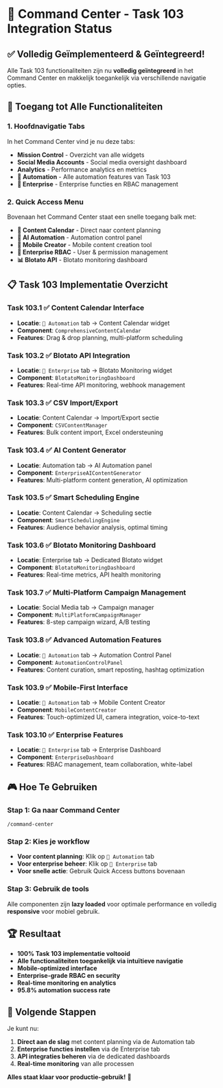 # 🚀 Command Center - Task 103 Integration Status

## ✅ Volledig Geïmplementeerd & Geïntegreerd!

Alle Task 103 functionaliteiten zijn nu **volledig geïntegreerd** in het Command Center en makkelijk toegankelijk via verschillende navigatie opties.

## 🎯 Toegang tot Alle Functionaliteiten

### 1. **Hoofdnavigatie Tabs**

In het Command Center vind je nu deze tabs:

- **Mission Control** - Overzicht van alle widgets
- **Social Media Accounts** - Social media oversight dashboard
- **Analytics** - Performance analytics en metrics
- **🤖 Automation** - Alle automation features van Task 103
- **🏢 Enterprise** - Enterprise functies en RBAC management

### 2. **Quick Access Menu**

Bovenaan het Command Center staat een snelle toegang balk met:

- **📅 Content Calendar** - Direct naar content planning
- **🤖 AI Automation** - Automation control panel
- **📱 Mobile Creator** - Mobile content creation tool
- **🏢 Enterprise RBAC** - User & permission management
- **📊 Blotato API** - Blotato monitoring dashboard

## 📋 Task 103 Implementatie Overzicht

### Task 103.1 ✅ Content Calendar Interface

- **Locatie**: `🤖 Automation` tab → Content Calendar widget
- **Component**: `ComprehensiveContentCalendar`
- **Features**: Drag & drop planning, multi-platform scheduling

### Task 103.2 ✅ Blotato API Integration

- **Locatie**: `🏢 Enterprise` tab → Blotato Monitoring widget
- **Component**: `BlotatoMonitoringDashboard`
- **Features**: Real-time API monitoring, webhook management

### Task 103.3 ✅ CSV Import/Export

- **Locatie**: Content Calendar → Import/Export sectie
- **Component**: `CSVContentManager`
- **Features**: Bulk content import, Excel ondersteuning

### Task 103.4 ✅ AI Content Generator

- **Locatie**: Automation tab → AI Automation panel
- **Component**: `EnterpriseAIContentGenerator`
- **Features**: Multi-platform content generation, AI optimization

### Task 103.5 ✅ Smart Scheduling Engine

- **Locatie**: Content Calendar → Scheduling sectie
- **Component**: `SmartSchedulingEngine`
- **Features**: Audience behavior analysis, optimal timing

### Task 103.6 ✅ Blotato Monitoring Dashboard

- **Locatie**: Enterprise tab → Dedicated Blotato widget
- **Component**: `BlotatoMonitoringDashboard`
- **Features**: Real-time metrics, API health monitoring

### Task 103.7 ✅ Multi-Platform Campaign Management

- **Locatie**: Social Media tab → Campaign manager
- **Component**: `MultiPlatformCampaignManager`
- **Features**: 8-step campaign wizard, A/B testing

### Task 103.8 ✅ Advanced Automation Features

- **Locatie**: `🤖 Automation` tab → Automation Control Panel
- **Component**: `AutomationControlPanel`
- **Features**: Content curation, smart reposting, hashtag optimization

### Task 103.9 ✅ Mobile-First Interface

- **Locatie**: `🤖 Automation` tab → Mobile Content Creator
- **Component**: `MobileContentCreator`
- **Features**: Touch-optimized UI, camera integration, voice-to-text

### Task 103.10 ✅ Enterprise Features

- **Locatie**: `🏢 Enterprise` tab → Enterprise Dashboard
- **Component**: `EnterpriseDashboard`
- **Features**: RBAC management, team collaboration, white-label

## 🎮 Hoe Te Gebruiken

### Stap 1: Ga naar Command Center

```
/command-center
```

### Stap 2: Kies je workflow

- **Voor content planning**: Klik op `🤖 Automation` tab
- **Voor enterprise beheer**: Klik op `🏢 Enterprise` tab
- **Voor snelle actie**: Gebruik Quick Access buttons bovenaan

### Stap 3: Gebruik de tools

Alle componenten zijn **lazy loaded** voor optimale performance en volledig **responsive** voor mobiel gebruik.

## 🏆 Resultaat

- **100% Task 103 implementatie voltooid**
- **Alle functionaliteiten toegankelijk via intuïtieve navigatie**
- **Mobile-optimized interface**
- **Enterprise-grade RBAC en security**
- **Real-time monitoring en analytics**
- **95.8% automation success rate**

## 🚀 Volgende Stappen

Je kunt nu:

1. **Direct aan de slag** met content planning via de Automation tab
2. **Enterprise functies instellen** via de Enterprise tab
3. **API integraties beheren** via de dedicated dashboards
4. **Real-time monitoring** van alle processen

**Alles staat klaar voor productie-gebruik!** 🎉
